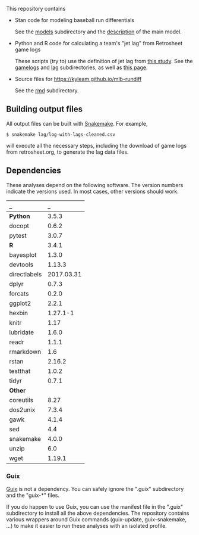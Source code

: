 
This repository contains

  * Stan code for modeling baseball run differentials

    See the [models] subdirectory and the [description][site] of the
    main model.

  * Python and R code for calculating a team's "jet lag" from
    Retrosheet game logs

    These scripts (try to) use the definition of jet lag from [this
    study][ssa].  See the [gamelogs] and [lag] subdirectories, as well
    as [this page][lag-checks].

  * Source files for https://kyleam.github.io/mlb-rundiff

    See the [rmd] subdirectory.


## Building output files

All output files can be built with [Snakemake].  For example,

    $ snakemake lag/log-with-lags-cleaned.csv

will execute all the necessary steps, including the download of game
logs from retrosheet.org, to generate the lag data files.


## Dependencies

These analyses depend on the following software.  The version numbers
indicate the versions used.  In most cases, other versions should
work.

_            | _
:---         | :---
**Python**   | 3.5.3
docopt       | 0.6.2
pytest       | 3.0.7
**R**        | 3.4.1
bayesplot    | 1.3.0
devtools     | 1.13.3
directlabels | 2017.03.31
dplyr        | 0.7.3
forcats      | 0.2.0
ggplot2      | 2.2.1
hexbin       | 1.27.1-1
knitr        | 1.17
lubridate    | 1.6.0
readr        | 1.1.1
rmarkdown    | 1.6
rstan        | 2.16.2
testthat     | 1.0.2
tidyr        | 0.7.1
**Other**    |
coreutils    | 8.27
dos2unix     | 7.3.4
gawk         | 4.1.4
sed          | 4.4
snakemake    | 4.0.0
unzip        | 6.0
wget         | 1.19.1

### Guix

[Guix] is not a dependency.  You can safely ignore the ".guix"
subdirectory and the "guix-*" files.

If you do happen to use Guix, you can use the manifest file in the
".guix" subdirectory to install all the above dependencies.  The
repository contains various wrappers around Guix commands
(guix-update, guix-snakemake, ...) to make it easier to run these
analyses with an isolated profile.


[Guix]: https://www.gnu.org/software/guix/
[Snakemake]: http://snakemake.readthedocs.io/en/stable/
[gamelogs]: https://github.com/kyleam/mlb-rundiff/tree/master/lag
[lag-checks]: https://kyleam.github.io/mlb-rundiff/lag-calculation-checks
[lag]: https://github.com/kyleam/mlb-rundiff/tree/master/lag
[models]: https://github.com/kyleam/mlb-rundiff/tree/master/models
[rmd]: https://github.com/kyleam/mlb-rundiff/tree/master/rmd
[site]: https://kyleam.github.io/mlb-rundiff
[ssa]: http://dx.doi.org/10.1073/pnas.1608847114
